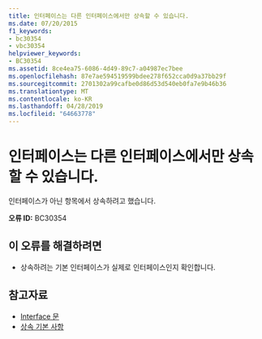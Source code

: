 ```yaml
---
title: 인터페이스는 다른 인터페이스에서만 상속할 수 있습니다.
ms.date: 07/20/2015
f1_keywords:
- bc30354
- vbc30354
helpviewer_keywords:
- BC30354
ms.assetid: 8ce4ea75-6086-4d49-89c7-a04987ec7bee
ms.openlocfilehash: 87e7ae594519599bdee278f652cca0d9a37bb29f
ms.sourcegitcommit: 2701302a99cafbe0d86d53d540eb0fa7e9b46b36
ms.translationtype: MT
ms.contentlocale: ko-KR
ms.lasthandoff: 04/28/2019
ms.locfileid: "64663778"
---
```

# <a name="interface-can-inherit-only-from-another-interface"></a>인터페이스는 다른 인터페이스에서만 상속할 수 있습니다.
인터페이스가 아닌 항목에서 상속하려고 했습니다.  
  
 **오류 ID:** BC30354  
  
## <a name="to-correct-this-error"></a>이 오류를 해결하려면  
  
- 상속하려는 기본 인터페이스가 실제로 인터페이스인지 확인합니다.  
  
## <a name="see-also"></a>참고자료

- [Interface 문](../../visual-basic/language-reference/statements/interface-statement.md)
- [상속 기본 사항](../../visual-basic/programming-guide/language-features/objects-and-classes/inheritance-basics.md)
